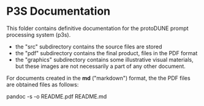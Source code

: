 # P3S Documentation

This folder contains definitive documentation for the protoDUNE prompt processing
system (p3s).
- the "src" subdirectory contains the source files are stored
- the "pdf" subdirectory contains the final product, files in the PDF format
- the "graphics" subdirectory contains some illustrative visual materials, but these images are not necessarily a part of any other document.

For documents created in the  **md** ("markdown") format, the the PDF files are obtained files as follows:

pandoc -s -o README.pdf README.md
